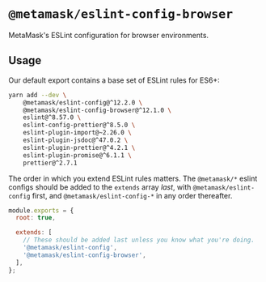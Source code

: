 # `@metamask/eslint-config-browser`

MetaMask's ESLint configuration for browser environments.

## Usage

Our default export contains a base set of ESLint rules for ES6+:

```bash
yarn add --dev \
    @metamask/eslint-config@^12.2.0 \
    @metamask/eslint-config-browser@^12.1.0 \
    eslint@^8.57.0 \
    eslint-config-prettier@^8.5.0 \
    eslint-plugin-import@~2.26.0 \
    eslint-plugin-jsdoc@^47.0.2 \
    eslint-plugin-prettier@^4.2.1 \
    eslint-plugin-promise@^6.1.1 \
    prettier@^2.7.1
```

The order in which you extend ESLint rules matters.
The `@metamask/*` eslint configs should be added to the `extends` array _last_,
with `@metamask/eslint-config` first, and `@metamask/eslint-config-*` in any
order thereafter.

```js
module.exports = {
  root: true,

  extends: [
    // These should be added last unless you know what you're doing.
    '@metamask/eslint-config',
    '@metamask/eslint-config-browser',
  ],
};
```
